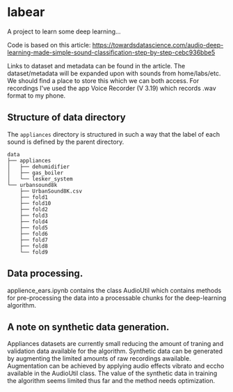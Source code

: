 # labear

A project to learn some deep learning... 

Code is based on this article: https://towardsdatascience.com/audio-deep-learning-made-simple-sound-classification-step-by-step-cebc936bbe5 

Links to dataset and metadata can be found in the article. The dataset/metadata will be expanded upon with sounds from home/labs/etc. We should find a place to store this which we can both access. For recordings I've used the app Voice Recorder (V 3.19) which records .wav format to my phone. 

## Structure of data directory 
The `appliances` directory is structured in such a way that the label of each sound is defined by the parent directory. 

```
data
├── appliances
│   ├── dehumidifier
│   ├── gas_boiler
│   └── lesker_system
└── urbansound8k
    ├── UrbanSound8K.csv
    ├── fold1
    ├── fold10
    ├── fold2
    ├── fold3
    ├── fold4
    ├── fold5
    ├── fold6
    ├── fold7
    ├── fold8
    └── fold9
```
## Data processing.
applience_ears.ipynb contains the class AudioUtil which contains methods for pre-processing the data into 
a processable chunks for the deep-learning algorithm. 

## A note on synthetic data generation.
Appliances datasets are currently small reducing the amount of traning and validation data available for the algorithm. 
Synthetic data can be generated by augmenting the limited amounts of raw recordings awailable. Augmentation can be achieved by applying audio effects vibrato and eccho available in the AudioUtil class. The value of the synthetic data in training the algorithm seems limited thus far and the method needs optimization. 

